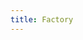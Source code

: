```yaml
---
title: Factory
---
```


<ExternalRedirect href="https://docs.starswap.xyz/protocol/V2/reference/smart-contracts/factory" />
